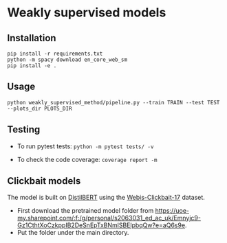 # Weakly supervised models

## Installation
```
pip install -r requirements.txt
python -m spacy download en_core_web_sm
pip install -e .
```

## Usage
```
python weakly_supervised_method/pipeline.py --train TRAIN --test TEST --plots_dir PLOTS_DIR
```

## Testing
- To run pytest tests:
`python -m pytest tests/ -v`

- To check the code coverage:
`coverage report -m`

## Clickbait models

The model is built on [DistilBERT](https://huggingface.co/docs/transformers/model_doc/distilbert) using the [Webis-Clickbait-17](https://webis.de/data/webis-clickbait-17.html) dataset.

- First download the pretrained model folder from https://uoe-my.sharepoint.com/:f:/g/personal/s2063031_ed_ac_uk/Emnyjc9-Gz1CthtXoCzkppIB2DeSnEpTxBNmlSBElpbqQw?e=aQ6s9e.
- Put the folder under the main directory.
